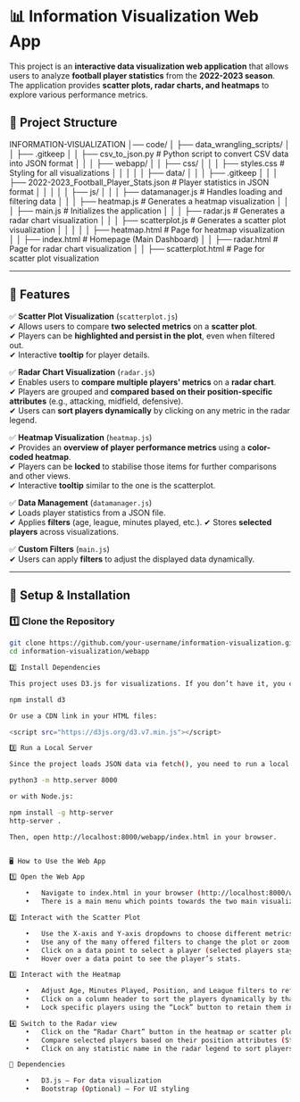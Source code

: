 # 📊 Information Visualization Web App

This project is an **interactive data visualization web application** that allows users to analyze **football player statistics** from the **2022-2023 season**. The application provides **scatter plots, radar charts, and heatmaps** to explore various performance metrics.

## 📁 Project Structure

INFORMATION-VISUALIZATION
│── code/
│   ├── data_wrangling_scripts/
│   │   ├── .gitkeep
│   │   ├── csv_to_json.py       # Python script to convert CSV data into JSON format
│   │
│   ├── webapp/
│   │   ├── css/
│   │   │   ├── styles.css       # Styling for all visualizations
│   │   │
│   │   ├── data/
│   │   │   ├── .gitkeep
│   │   │   ├── 2022-2023_Football_Player_Stats.json  # Player statistics in JSON format
│   │   │
│   │   ├── js/
│   │   │   ├── datamanager.js   # Handles loading and filtering data
│   │   │   ├── heatmap.js       # Generates a heatmap visualization
│   │   │   ├── main.js          # Initializes the application
│   │   │   ├── radar.js         # Generates a radar chart visualization
│   │   │   ├── scatterplot.js   # Generates a scatter plot visualization
│   │   │
│   │   ├── heatmap.html         # Page for heatmap visualization
│   │   ├── index.html           # Homepage (Main Dashboard)
│   │   ├── radar.html           # Page for radar chart visualization
│   │   ├── scatterplot.html     # Page for scatter plot visualization

---

## 🚀 Features
✅ **Scatter Plot Visualization** (`scatterplot.js`)  
✔ Allows users to compare **two selected metrics** on a **scatter plot**.  
✔ Players can be **highlighted and persist in the plot**, even when filtered out.  
✔ Interactive **tooltip** for player details.  

✅ **Radar Chart Visualization** (`radar.js`)  
✔ Enables users to **compare multiple players' metrics** on a **radar chart**.  
✔ Players are grouped and **compared based on their position-specific attributes** (e.g., attacking, midfield, defensive).  
✔ Users can **sort players dynamically** by clicking on any metric in the radar legend. 

✅ **Heatmap Visualization** (`heatmap.js`)  
✔ Provides an **overview of player performance metrics** using a **color-coded heatmap**.  
✔ Players can be **locked** to stabilise those items for further comparisons and other views.  
✔ Interactive **tooltip** similar to the one is the scatterplot.  

✅ **Data Management** (`datamanager.js`)  
✔ Loads player statistics from a JSON file.  
✔ Applies **filters** (age, league, minutes played, etc.).
✔ Stores **selected players** across visualizations.

✅ **Custom Filters** (`main.js`)  
✔ Users can apply **filters** to adjust the displayed data dynamically.  

---

## 🔧 Setup & Installation
### 1️⃣ Clone the Repository
```bash
git clone https://github.com/your-username/information-visualization.git
cd information-visualization/webapp

2️⃣ Install Dependencies

This project uses D3.js for visualizations. If you don’t have it, you can include it in your project:

npm install d3

Or use a CDN link in your HTML files:

<script src="https://d3js.org/d3.v7.min.js"></script>

3️⃣ Run a Local Server

Since the project loads JSON data via fetch(), you need to run a local server:

python3 -m http.server 8000

or with Node.js:

npm install -g http-server
http-server .

Then, open http://localhost:8000/webapp/index.html in your browser.


🖥️ How to Use the Web App

1️⃣ Open the Web App

	•	Navigate to index.html in your browser (http://localhost:8000/webapp/index.html).
	•	There is a main menu which points towards the two main visualizations.

2️⃣ Interact with the Scatter Plot

	•	Use the X-axis and Y-axis dropdowns to choose different metrics.
    •	Use any of the many offered filters to change the plot or zoom in.
	•	Click on a data point to select a player (selected players stay visible even when filtered out).
	•	Hover over a data point to see the player’s stats.

3️⃣ Interact with the Heatmap

	•	Adjust Age, Minutes Played, Position, and League filters to refine the dataset.
	•	Click on a column header to sort the players dynamically by that statistic.
	•	Lock specific players using the “Lock” button to retain them in other visualizations.

4️⃣ Switch to the Radar view
	•	Click on the “Radar Chart” button in the heatmap or scatter plot to navigate to radar.html.
	•	Compare selected players based on their position attributes (Striker, Midfielder, Defender).
	•	Click on any statistic name in the radar legend to sort players dynamically based on that metric.

📌 Dependencies

	•	D3.js – For data visualization
	•	Bootstrap (Optional) – For UI styling
